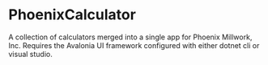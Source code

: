 # PhoenixCalculator
A collection of calculators merged into a single app for Phoenix Millwork, Inc.
Requires the Avalonia UI framework configured with either dotnet cli or visual studio.
